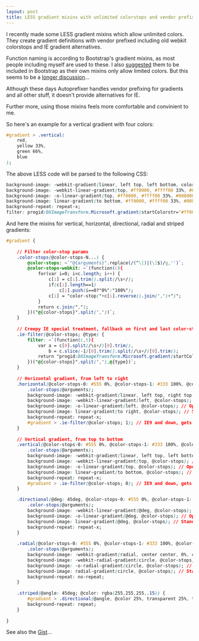 ```yaml
---
layout: post
title: LESS gradient mixins with unlimited colorstops and vendor prefixes
---
```

I recently made some LESS gradient mixins which allow unlimited colors.
They create gradient definitions with vendor prefixed including old webkit colorstops and IE gradient alternatives.

Function naming is according to Bootstrap's gradient mixins, as most people including myself are used to these.
I also [suggested](https://github.com/twbs/bootstrap/issues/12973) them to be included in Bootstrap as their own mixins only allow limited colors. But this seems to be a [longer discussion](https://github.com/twbs/bootstrap/pull/12558)...

Although these days Autoprefixer handles vendor prefixing for gradients and all other stuff, it doesn't provide alternatives for IE.

Further more, using those mixins feels more comfortable and convinient to me.

So here's an example for a vertical gradient with four colors:

```css
#gradient > .vertical(
    red,
    yellow 33%,
    green 66%,
    blue
);
```

The above LESS code will be parsed to the following CSS:

```css
background-image: -webkit-gradient(linear, left top, left bottom, color-stop(0%,#ff0000),color-stop(33%,#ffff00),color-stop(66%,#008000),color-stop(100%,#0000ff));
background-image: -webkit-linear-gradient(top, #ff0000, #ffff00 33%, #008000 66%, #0000ff);
background-image: -o-linear-gradient(top, #ff0000, #ffff00 33%, #008000 66%, #0000ff);
background-image: linear-gradient(to bottom, #ff0000, #ffff00 33%, #008000 66%, #0000ff);
background-repeat: repeat-x;
filter: progid:DXImageTransform.Microsoft.gradient(startColorstr='#ff0000', endColorstr='#0000ff', GradientType=0);
```

And here the mixins for vertical, horizontal, directional, radial and striped gradients:

```css
#gradient {
 
    // Filter color-stop params
    .color-stops(@color-stops-N...) {
        @color-stops: ~`"@{arguments}".replace(/(^\[)|(\]$)/g,'')`;
        @color-stops-webkit: ~`(function(c){
            for(var i=0; i<c.length; i++) {
                c[i] = c[i].trim().split(/\s+/);
                if(c[i].length==1)
                    c[i].push(i==0?"0%":"100%");
                c[i] = "color-stop("+c[i].reverse().join(',')+")";
            }
            return c.join(",");
        })("@{color-stops}".split(','))`;
    }
 
    // Creepy IE special treatment, fallback on first and last color-stop
    .ie-filter(@color-stops; @type) {
        filter: ~`(function(c,t){
            var a = c[0].split(/\s+/)[0].trim(),
                b = c.slice(-1)[0].trim().split(/\s+/)[0].trim();
            return "progid:DXImageTransform.Microsoft.gradient(startColorstr='"+a+"', endColorstr='"+b+"', GradientType="+t+")";
        })("@{color-stops}".split(','),@{type})`;
    }
 
    // Horizontal gradient, from left to right
    .horizontal(@color-stops-0: #555 0%, @color-stops-1: #333 100%, @color-stops-N...) {
        .color-stops(@arguments);
        background-image: -webkit-gradient(linear, left top, right top, @color-stops-webkit); // Chrome, Safari 4+
        background-image: -webkit-linear-gradient(left, @color-stops); // Safari 5.1-6, Chrome 10+
        background-image: -o-linear-gradient(left, @color-stops); // Opera 12
        background-image: linear-gradient(to right, @color-stops); // Standard, IE10, Firefox 16+, Opera 12.10+, Safari 7+, Chrome 26+
        background-repeat: repeat-x;
        #gradient > .ie-filter(@color-stops; 1); // IE9 and down, gets no color-stop at all for proper fallback
    }
 
    // Vertical gradient, from top to bottom
    .vertical(@color-stops-0: #555 0%, @color-stops-1: #333 100%, @color-stops-N...) {
        .color-stops(@arguments);
        background-image: -webkit-gradient(linear, left top, left bottom, @color-stops-webkit); // Chrome, Safari 4+
        background-image: -webkit-linear-gradient(top, @color-stops); // Safari 5.1-6, Chrome 10+
        background-image: -o-linear-gradient(top, @color-stops); // Opera 12
        background-image: linear-gradient(to bottom, @color-stops); // Standard, IE10, Firefox 16+, Opera 12.10+, Safari 7+, Chrome 26+
        background-repeat: repeat-x;
        #gradient > .ie-filter(@color-stops; 0); // IE9 and down, gets no color-stop at all for proper fallback
    }

    .directional(@deg: 45deg, @color-stops-0: #555 0%, @color-stops-1: #333 100%, @color-stops-N...) {
        .color-stops(@arguments);
        background-image: -webkit-linear-gradient(@deg, @color-stops); // Safari 5.1-6, Chrome 10+
        background-image: -o-linear-gradient(@deg, @color-stops); // Opera 12
        background-image: linear-gradient(@deg, @color-stops); // Standard, IE10, Firefox 16+, Opera 12.10+, Safari 7+, Chrome 26+
        background-repeat: repeat-x;
    }
 
    .radial(@color-stops-0: #555 0%, @color-stops-1: #333 100%, @color-stops-N...) {
        .color-stops(@arguments);
        background-image: -webkit-gradient(radial, center center, 0%, center center, 100%, @color-stops-webkit); // Chrome, Safari 4+
        background-image: -webkit-radial-gradient(circle, @color-stops); // Safari 5.1-6, Chrome 10+
        background-image: -o-radial-gradient(circle, @color-stops); // Opera 12+
        background-image: radial-gradient(circle, @color-stops); // Standard, IE10, Firefox 16+, Opera 12.10+, Safari 7+, Chrome 26+
        background-repeat: no-repeat;
    }
 
    .striped(@angle: 45deg; @color: rgba(255,255,255,.15)) {
        #gradient > .directional(@angle, @color 25%, transparent 25%, transparent 50%, @color 50%, @color 75%, transparent 75%, transparent);
        background-repeat: repeat;
    }
 
}
```

See also the [Gist](https://gist.github.com/simbo/9448334)...